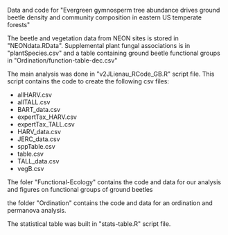 Data and code for "Evergreen gymnosperm tree abundance drives ground beetle density and community composition in eastern US temperate forests"

The beetle and vegetation data from NEON sites is stored in "NEONdata.RData". 
Supplemental plant fungal associations is in "plantSpecies.csv" and a table containing ground beetle functional groups in "Ordination/function-table-dec.csv"

The main analysis was done in "v2JLienau_RCode_GB.R" script file. This script contains the code to create the following csv files: 
- allHARV.csv
- allTALL.csv
- BART_data.csv
- expertTax_HARV.csv
- expertTax_TALL.csv
- HARV_data.csv
- JERC_data.csv
- sppTable.csv
- table.csv
- TALL_data.csv
- vegB.csv

The foler "Functional-Ecology" contains the code and data for our analysis and figures on functional groups of ground beetles

the folder "Ordination" contains the code and data for an ordination and permanova analysis.

The statistical table was built in "stats-table.R" script file. 
